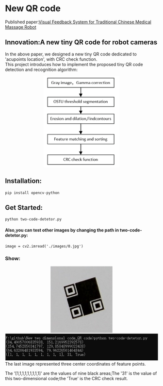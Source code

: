 # New QR code 

 Published paper:[Visual Feedback System for Traditional Chinese Medical Massage Robot](https://ieeexplore.ieee.org/document/8866076)
## Innovation:A new tiny QR code  for  robot cameras
In the above paper, we designed a new tiny QR code dedicated to 'acupoints location', with CRC check function.  
This project introduces how to implement the proposed tiny QR code detection and recognition algorithm:</br>
  <div align=center><img width='250' height='300'  src="https://github.com/kailaisun/New-two-dimensional-code_QR-code/blob/master/fig.png"/></div>
  
## Installation:
    pip install opencv-python

## Get Started:
    python two-code-detetor.py
    
#### Also,you can test other images by changing the path in two-code-detetor.py:</br> 
    image = cv2.imread('./images/0.jpg')
### Show:
 <div align=center><img  src="https://github.com/kailaisun/New-two-dimensional-code_QR-code/blob/master/show_20190627212736.png"/></div>
 <div align=center><img  src="https://github.com/kailaisun/New-two-dimensional-code_QR-code/blob/master/show_20190627212825.png"/></div>
The last image represented three center coordinates of feature points.  

The '[1,1,1,1,1,1,1,1,1]' are the values of nine black areas;The '31' is the value of this two-dimensional code;the 'True' is the CRC check result.


